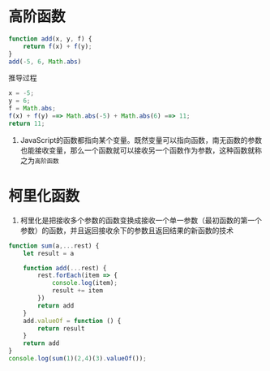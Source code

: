 # 高阶函数
```js
function add(x, y, f) {
    return f(x) + f(y);
}
add(-5, 6, Math.abs)
```
推导过程
```js
x = -5;
y = 6;
f = Math.abs;
f(x) + f(y) ==> Math.abs(-5) + Math.abs(6) ==> 11;
return 11;
```
1. JavaScript的函数都指向某个变量。既然变量可以指向函数，南无函数的参数也能接收变量，那么一个函数就可以接收另一个函数作为参数，这种函数就称之为`高阶函数`

# 柯里化函数
1. 柯里化是把接收多个参数的函数变换成接收一个单一参数（最初函数的第一个参数）的函数，并且返回接收余下的参数且返回结果的新函数的技术
```js
function sum(a,...rest) {
    let result = a

    function add(...rest) {
        rest.forEach(item => {
            console.log(item);
            result += item
        })
        return add
    }
    add.valueOf = function () {
        return result
    }
    return add
}
console.log(sum(1)(2,4)(3).valueOf());

```